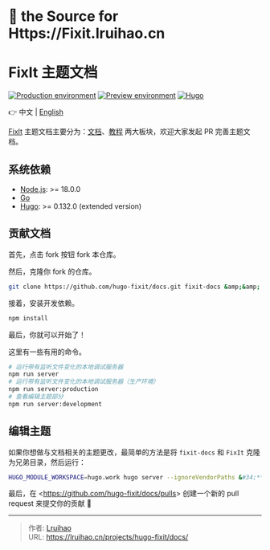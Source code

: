 # 📄 the Source for Https://Fixit.lruihao.cn

# FixIt 主题文档

[![Production environment](https://img.shields.io/github/deployments/hugo-fixit/docs/Production?style=flat&amp;label=Production&amp;logo=vercel)](https://fixit.lruihao.cn/)
[![Preview environment](https://img.shields.io/github/deployments/hugo-fixit/docs/Preview?style=flat&amp;label=Preview&amp;logo=vercel)](https://pre.fixit.lruihao.cn/)
[![Hugo](https://img.shields.io/badge/Hugo-%5E0.132.0-ff4088?style=flat&amp;logo=hugo)](https://gohugo.io/)

👉 中文 | [English](README.en.md)

[FixIt](https://github.com/hugo-fixit/FixIt) 主题文档主要分为：[文档](https://fixit.lruihao.cn/zh-cn/documentation/)、[教程](https://fixit.lruihao.cn/zh-cn/guides/) 两大板块，欢迎大家发起 PR 完善主题文档。

## 系统依赖

- [Node.js](https://nodejs.org/): &gt;= 18.0.0
- [Go](https://go.dev/dl/)
- [Hugo](https://gohugo.io/installation/): &gt;= 0.132.0 (extended version)

## 贡献文档

首先，点击 fork 按钮 fork 本仓库。

然后，克隆你 fork 的仓库。

```bash
git clone https://github.com/hugo-fixit/docs.git fixit-docs &amp;&amp; cd fixit-docs
```

接着，安装开发依赖。

```bash
npm install
```

最后，你就可以开始了！

这里有一些有用的命令。

```bash
# 运行带有监听文件变化的本地调试服务器
npm run server
# 运行带有监听文件变化的本地调试服务器（生产环境）
npm run server:production
# 查看编辑主题部分
npm run server:development
```

## 编辑主题

如果你想做与文档相关的主题更改，最简单的方法是将 `fixit-docs` 和 `FixIt` 克隆为兄弟目录，然后运行：

```bash
HUGO_MODULE_WORKSPACE=hugo.work hugo server --ignoreVendorPaths &#34;**&#34;
```

最后，在 &lt;https://github.com/hugo-fixit/docs/pulls&gt; 创建一个新的 pull request 来提交你的贡献 🎉


---

> 作者: [Lruihao](https://github.com/Lruihao)  
> URL: https://lruihao.cn/projects/hugo-fixit/docs/  

